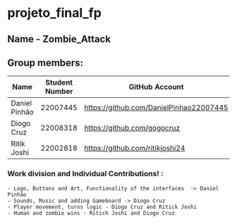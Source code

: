 # projeto_final_fp
## Name - Zombie_Attack


## Group members:
|Name | Student Number | GitHub Account |
|-----|----------------|--------------- |
|Daniel Pinhão| 22007445 | https://github.com/DanielPinhao22007445 |
|Diogo Cruz   | 22008318 | https://github.com/gogocruz|
|Ritik Joshi  | 22002818 | https://github.com/ritikjoshi24 |

### Work division and Individual Contributions! :

    - Logo, Buttons and Art, Functionality of the interfaces  -> Daniel Pinhão
    - Sounds, Music and adding Gameboard -> Diogo Cruz
    - Player movement, turns logic - Diogo Cruz and Ritick Joshi
    - Human and zombie wins - Ritich Joshi and Diogo Cruz

